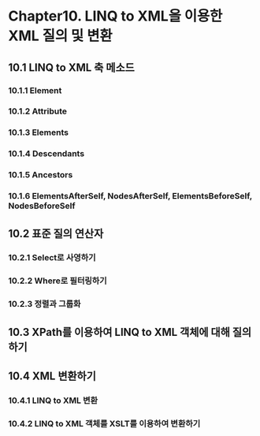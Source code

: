 # Chapter10. LINQ to XML을 이용한 XML 질의 및 변환
## 10.1 LINQ to XML 축 메소드
### 10.1.1 Element
### 10.1.2 Attribute
### 10.1.3 Elements
### 10.1.4 Descendants
### 10.1.5 Ancestors
### 10.1.6 ElementsAfterSelf, NodesAfterSelf, ElementsBeforeSelf, NodesBeforeSelf

## 10.2 표준 질의 연산자
### 10.2.1 Select로 사영하기
### 10.2.2 Where로 필터링하기
### 10.2.3 정렬과 그룹화

## 10.3 XPath를 이용하여 LINQ to XML 객체에 대해 질의하기

## 10.4 XML 변환하기
### 10.4.1 LINQ to XML 변환
### 10.4.2 LINQ to XML 객체를 XSLT를 이용하여 변환하기